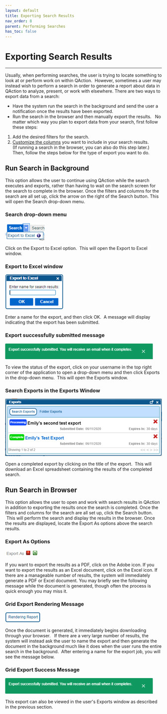 ```yaml
---
layout: default
title: Exporting Search Results
nav_order: 8
parent: Performing Searches
has_toc: false
---
```

# Exporting Search Results
---
Usually, when performing searches, the user is trying to locate something to look at or perform work on within QAction.  However, sometimes a user may instead wish to perform a search in order to generate a report about data in QAction to analyze, present, or work with elsewhere.
There are two ways to export data from a search:
* Have the system run the search in the background and send the user a notification once the results have been exported.
* Run the search in the browser and then manually export the results.  
No matter which way you plan to export data from your search, first follow these steps:
1. Add the desired filters for the search.
2. [Customize the columns](../performing-searches/customizing-search-columns.md) you want to include in your search results.  
    (If running a search in the browser, you can also do this step later.)
Then, follow the steps below for the type of export you want to do.

## Run Search in Background
This option allows the user to continue using QAction while the search executes and exports, rather than having to wait on the search screen for the search to complete in the browser.
Once the filters and columns for the search are all set up, click the arrow on the right of the Search button. This will open the Search drop-down menu.

### Search drop-down menu  
![](../../assets/images/search-drop-down.png)

Click on the Export to Excel option.  This will open the Export to Excel window.

### Export to Excel window  
![](../../assets/images/export-to-Excel.png)

Enter a name for the export, and then click OK.  A message will display indicating that the export has been submitted.

### Export successfully submitted message  
![](../../assets/images/export-successfully-committed.png)

To view the status of the export, click on your username in the top right corner of the application to open a drop-down menu and then click Exports in the drop-down menu.  This will open the Exports window.

### Search Exports in the Exports Window  
![](../../assets/images/exports-screen-searches.png)

Open a completed export by clicking on the title of the export.  This will download an Excel spreadsheet containing the results of the completed search.

## Run Search in Browser
This option allows the user to open and work with search results in QAction in addition to exporting the results once the search is completed.
Once the filters and columns for the search are all set up, click the Search button.  This will perform the search and display the results in the browser.
Once the results are displayed, locate the Export As options above the search results.

### Export As Options  
![](../../assets/images/export-as-options.png)

If you want to export the results as a PDF, click on the Adobe icon. If you want to export the results as an Excel document, click on the Excel icon. If there are a manageable number of results, the system will immediately generate a PDF or Excel document. You may briefly see the following message while the document is generated, though often the process is quick enough you may miss it.

### Grid Export Rendering Message  
![](../../assets/images/ExportAs-RenderingReport.png)

Once the document is generated, it immediately begins downloading through your browser.   If there are a very large number of results, the system will instead ask the user to name the export and then generate the document in the background much like it does when the user runs the entire search in the background.  After entering a name for the export job, you will see the message below.

### Grid Export Success Message  
![](../../assets/images/export-successfully-committed.png)

This export can also be viewed in the user's Exports window as described in the previous section.